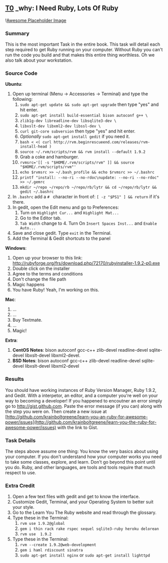 [T0](id:section-one) \_why: I Need Ruby, Lots Of Ruby
--------------------------------------------------------------------------------

\![Awesome Placeholder Image](http://dummyimage.com/300/00/44.png&text=Awesome%20Placeholder "So awesome.")


### Summary

This is the most important Task in the entire book.
This task will detail each step required to get Ruby running on your computer.
Without Ruby you can't run the code you build and that makes this entire thing worthless.
Oh we also talk about your workstation.

### Source Code

**Ubuntu**:
1. Open up terminal (Menu -> Accessories -> Terminal) and type the following:
    1. `sudo apt-get update && sudo apt-get upgrade` then type "yes" and hit enter.
    2. `sudo apt-get install build-essential bison autoconf g++ \ `
    3. `zlib1g-dev libreadline-dev libsqlite3-dev \ `
    4. `libxslt-dev libxml2-dev libssl-dev \ `
    5. `curl git-core subversion` then type "yes" and hit enter.
    6. *Optionally* `sudo apt-get install gedit` if you need it.
    7. `bash < <( curl http://rvm.beginrescueend.com/releases/rvm-install-head )`
    8. `source ~/.rvm/scripts/rvm && rvm install --default 1.9.2`
    9. Grab a coke and hamburger.
    10. `rvmsrc='[[ -s "$HOME/.rvm/scripts/rvm" ]] && source "$HOME/.rvm/scripts/rvm"'`
    11. `echo $rvmsrc >> ~/.bash_profile && echo $rvmsrc >> ~/.bashrc`
    12. `printf "install: --no-ri --no-rdoc\nupdate: --no-ri --no-rdoc" >> ~/.gemrc`
    12. `mkdir ~/repo ~/repo/rb ~/repo/rb/lytr && cd ~/repo/rb/lytr && gedit ~/.bashrc`
2. In `.bashrc` add a `# ` character in front of: `[ -z "$PS1" ] && return` if it's there.
3. In gedit, open the Edit menu and go to Preferences:
    1. Turn on `Highlight Cur...` and `Highlight Mat...`
    2. Go to the Editor tab.
    3. `Tab Width` change to 4. Turn On `Insert Spaces Inst...` and `Enable Auto...`
4. Save and close gedit. Type `exit` in the Terminal.
5. Add the Terminal & Gedit shortcuts to the panel

**Windows**:

1. Open up your browser to this link: http://rubyforge.org/frs/download.php/72170/rubyinstaller-1.9.2-p0.exe
2. Double click on the installer
3. Agree to the terms and conditions
4. Don't change the file path
5. Magic happens
6. You have Ruby! Yeah, I'm working on this.

**Mac**:

1. ...
2. ...
3. Buy Textmate.
4. ...
5. Magic!

**Extra**:
1. **CentOS Notes**: bison autoconf gcc-c++ zlib-devel readline-devel sqlite-devel libxslt-devel libxml2-devel.
2. **BSD Notes**: bison autoconf gcc-c++ zlib-devel readline-devel sqlite-devel libxslt-devel libxml2-devel


### Results

You should have working instances of Ruby Version Manager, Ruby 1.9.2, and Gedit.
With a interpetor, an editor, and a computer you're well on your way to becoming a developer!
If you happened to encoutner an error simply go to http://gist.github.com.
Paste the error message (if you can) along with the step you were on.
Then create a new issue at [http://github.com/krainboltgreene/learn-you-an-ruby-for-awesome-power/issues](http://github.com/krainboltgreene/learn-you-the-ruby-for-awesome-power/issues) with the link to Gist.


### Task Details

The steps above assume one thing: You know the very basics about using your computer.
If you don't understand how your computer works you need to take some classes, explore, and learn.
Don't go beyond this point until you do.
Ruby, and other languages, are tools and tools require that much respect to use.


### Extra Credit

1. Open a few text files with gedit and get to know the interface.
2. Customize Gedit, Terminal, and your Operating System to better suit your style.
3. Go to the Learn You The Ruby website and read through the glossary.
4. Type these in the Terminal:
    1. `rvm use 1.9.2@global`
    2. `gem i thin rack rake rspec sequel sqlite3-ruby heroku delorean`
    4. `rvm use  1.9.2`
5. Type these in the Terminal:
    1. `rvm --create 1.9.2@web-development`
    2. `gem i haml rdiscount sinatra`
    3. `sudo apt-get install nginx` or `sudo apt-get install lighttpd`
